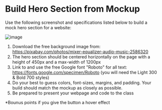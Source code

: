 # Build Hero Section from Mockup

Use the following screenshot and specifications listed below to build a mock hero section for a website:

![image](https://user-images.githubusercontent.com/8091841/120090459-f1073500-c0bf-11eb-9ef7-96f7582441bb.png)

1. Download the free background image from: https://pixabay.com/photos/mixer-equalizer-audio-music-2586320
2. The hero section should be centered horizontally on the page with a height of 450px and a max-width of 1200px
3. Link to and use the free Google font "Roboto" for all text: https://fonts.google.com/specimen/Roboto (you will need the Light 300 & Bold 700 styles)
4. Do your best to guess colors, font-sizes, margins, and padding. Your build should match the mockup as closely as possible.
5. Be prepared to present your webpage and code to the class

*Bounus points if you give the button a hover effect
